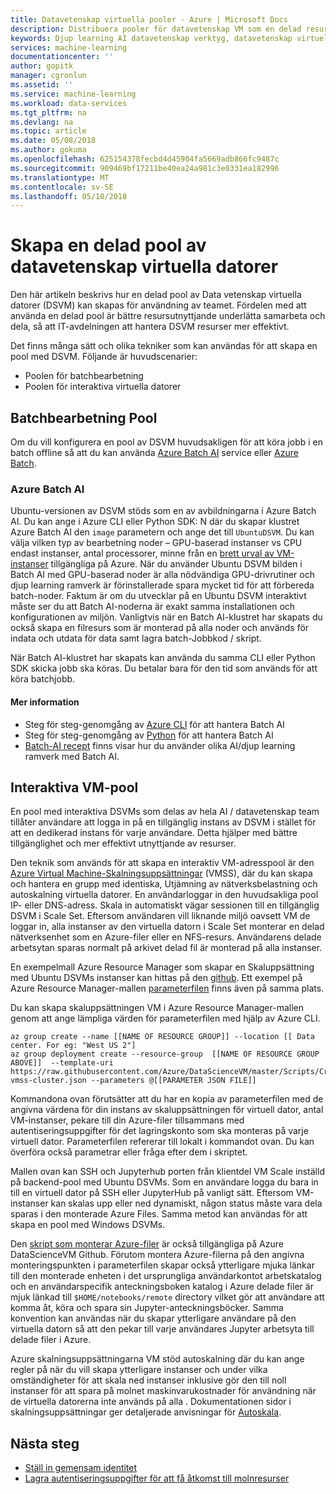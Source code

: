 ```yaml
---
title: Datavetenskap virtuella pooler - Azure | Microsoft Docs
description: Distribuera pooler för datavetenskap VM som en delad resurs för team
keywords: Djup learning AI datavetenskap verktyg, datavetenskap virtuell dator, geospatiala analytics, team av vetenskapliga data
services: machine-learning
documentationcenter: ''
author: gopitk
manager: cgronlun
ms.assetid: ''
ms.service: machine-learning
ms.workload: data-services
ms.tgt_pltfrm: na
ms.devlang: na
ms.topic: article
ms.date: 05/08/2018
ms.author: gokuma
ms.openlocfilehash: 625154378fecbd4d45904fa5669adb866fc9487c
ms.sourcegitcommit: 909469bf17211be40ea24a981c3e0331ea182996
ms.translationtype: MT
ms.contentlocale: sv-SE
ms.lasthandoff: 05/10/2018
---
```

# <a name="creating-a-shared-pool-of-data-science-virtual-machines"></a>Skapa en delad pool av datavetenskap virtuella datorer

Den här artikeln beskrivs hur en delad pool av Data vetenskap virtuella datorer (DSVM) kan skapas för användning av teamet. Fördelen med att använda en delad pool är bättre resursutnyttjande underlätta samarbeta och dela, så att IT-avdelningen att hantera DSVM resurser mer effektivt. 

Det finns många sätt och olika tekniker som kan användas för att skapa en pool med DSVM.  Följande är huvudscenarier:

* Poolen för batchbearbetning
* Poolen för interaktiva virtuella datorer

## <a name="batch-processing-pool"></a>Batchbearbetning Pool
Om du vill konfigurera en pool av DSVM huvudsakligen för att köra jobb i en batch offline så att du kan använda [Azure Batch AI](https://docs.microsoft.com/azure/batch-ai/) service eller [Azure Batch](https://docs.microsoft.com/azure/batch/). 

### <a name="azure-batch-ai"></a>Azure Batch AI
Ubuntu-versionen av DSVM stöds som en av avbildningarna i Azure Batch AI. Du kan ange i Azure CLI eller Python SDK: N där du skapar klustret Azure Batch AI den ```image``` parametern och ange det till ```UbuntuDSVM```. Du kan välja vilken typ av bearbetning noder – GPU-baserad instanser vs CPU endast instanser, antal processorer, minne från en [brett urval av VM-instanser](https://azure.microsoft.com/pricing/details/virtual-machines/linux/) tillgängliga på Azure. När du använder Ubuntu DSVM bilden i Batch AI med GPU-baserad noder är alla nödvändiga GPU-drivrutiner och djup learning ramverk är förinstallerade spara mycket tid för att förbereda batch-noder. Faktum är om du utvecklar på en Ubuntu DSVM interaktivt måste ser du att Batch AI-noderna är exakt samma installationen och konfigurationen av miljön. Vanligtvis när en Batch AI-klustret har skapats du också skapa en filresurs som är monterad på alla noder och används för indata och utdata för data samt lagra batch-Jobbkod / skript. 

När Batch AI-klustret har skapats kan använda du samma CLI eller Python SDK skicka jobb ska köras. Du betalar bara för den tid som används för att köra batchjobb. 

#### <a name="more-information"></a>Mer information
* Steg för steg-genomgång av [Azure CLI](https://docs.microsoft.com/azure/batch-ai/quickstart-cli) för att hantera Batch AI
* Steg för steg-genomgång av [Python](https://docs.microsoft.com/azure/batch-ai/quickstart-python) för att hantera Batch AI
* [Batch-AI recept](https://github.com/Azure/BatchAI) finns visar hur du använder olika AI/djup learning ramverk med Batch AI.

## <a name="interactive-vm-pool"></a>Interaktiva VM-pool

En pool med interaktiva DSVMs som delas av hela AI / datavetenskap team tillåter användare att logga in på en tillgänglig instans av DSVM i stället för att en dedikerad instans för varje användare. Detta hjälper med bättre tillgänglighet och mer effektivt utnyttjande av resurser. 

Den teknik som används för att skapa en interaktiv VM-adresspool är den [Azure Virtual Machine-Skalningsuppsättningar](https://docs.microsoft.com/azure/virtual-machine-scale-sets/) (VMSS), där du kan skapa och hantera en grupp med identiska, Utjämning av nätverksbelastning och autoskalning virtuella datorer. En användarloggar in den huvudsakliga pool IP- eller DNS-adress. Skala in automatiskt vägar sessionen till en tillgänglig DSVM i Scale Set. Eftersom användaren vill liknande miljö oavsett VM de loggar in, alla instanser av den virtuella datorn i Scale Set monterar en delad nätverksenhet som en Azure-filer eller en NFS-resurs. Användarens delade arbetsytan sparas normalt på arkivet delad fil är monterad på alla instanser. 

En exempelmall Azure Resource Manager som skapar en Skaluppsättning med Ubuntu DSVMs instanser kan hittas på den [github](https://raw.githubusercontent.com/Azure/DataScienceVM/master/Scripts/CreateDSVM/Ubuntu/dsvm-vmss-cluster.json). Ett exempel på Azure Resource Manager-mallen [parameterfilen](https://raw.githubusercontent.com/Azure/DataScienceVM/master/Scripts/CreateDSVM/Ubuntu/dsvm-vmss-cluster.parameters.json) finns även på samma plats. 

Du kan skapa skaluppsättningen VM i Azure Resource Manager-mallen genom att ange lämpliga värden för parameterfilen med hjälp av Azure CLI. 

```
az group create --name [[NAME OF RESOURCE GROUP]] --location [[ Data center. For eg: "West US 2"]
az group deployment create --resource-group  [[NAME OF RESOURCE GROUP ABOVE]]  --template-uri https://raw.githubusercontent.com/Azure/DataScienceVM/master/Scripts/CreateDSVM/Ubuntu/dsvm-vmss-cluster.json --parameters @[[PARAMETER JSON FILE]]
```
Kommandona ovan förutsätter att du har en kopia av parameterfilen med de angivna värdena för din instans av skaluppsättningen för virtuell dator, antal VM-instanser, pekare till din Azure-filer tillsammans med autentiseringsuppgifter för det lagringskonto som ska monteras på varje virtuell dator. Parameterfilen refererar till lokalt i kommandot ovan. Du kan överföra också parametrar eller fråga efter dem i skriptet.  

Mallen ovan kan SSH och Jupyterhub porten från klientdel VM Scale inställd på backend-pool med Ubuntu DSVMs.  Som en användare logga du bara in till en virtuell dator på SSH eller JupyterHub på vanligt sätt. Eftersom VM-instanser kan skalas upp eller ned dynamiskt, någon status måste vara dela sparas i den monterade Azure Files. Samma metod kan användas för att skapa en pool med Windows DSVMs. 

Den [skript som monterar Azure-filer](https://raw.githubusercontent.com/Azure/DataScienceVM/master/Extensions/General/mountazurefiles.sh) är också tillgängliga på Azure DataScienceVM Github. Förutom montera Azure-filerna på den angivna monteringspunkten i parameterfilen skapar också ytterligare mjuka länkar till den monterade enheten i det ursprungliga användarkontot arbetskatalog och en användarspecifik anteckningsboken katalog i Azure delade filer är mjuk länkad till ```$HOME/notebooks/remote``` directory vilket gör att användare att komma åt, köra och spara sin Jupyter-anteckningsböcker.  Samma konvention kan användas när du skapar ytterligare användare på den virtuella datorn så att den pekar till varje användares Jupyter arbetsyta till delade filer i Azure. 

Azure skalningsuppsättningarna VM stöd autoskalning där du kan ange regler på när du vill skapa ytterligare instanser och under vilka omständigheter för att skala ned instanser inklusive gör den till noll instanser för att spara på molnet maskinvarukostnader för användning när de virtuella datorerna inte används på alla . Dokumentationen sidor i skalningsuppsättningar ger detaljerade anvisningar för [Autoskala](https://docs.microsoft.com/azure/virtual-machine-scale-sets/virtual-machine-scale-sets-autoscale-overview).

## <a name="next-steps"></a>Nästa steg

* [Ställ in gemensam identitet](dsvm-common-identity.md)
* [Lagra autentiseringsuppgifter för att få åtkomst till molnresurser](dsvm-secure-access-keys.md)















